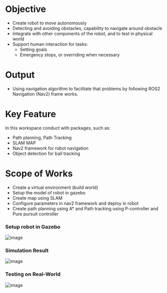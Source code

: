# Objective
+ Create  robot to move autonomously 
+ Detecting and avoiding obstacles, capability to navigate around obstacle
+ Integrate with other components of the robot, and to test in physical world
+ Support human interaction for tasks: 
  - Setting goals
  - Emergency stops, or overriding when necessary
# Output
+ Using navigation algorithm to facilitate that problems by following ROS2 Navigation (Nav2) frame works.
# Key Feature
In this workspace conduct with packages, such as:
+ Path planning, Path Tracking
+ SLAM MAP
+ Nav2 framework for robot navigation
+ Object detection for ball tracking  
# Scope of Works
+ Create a virtual environment (build world)
+ Setup the model of robot in gazebo
+ Create map using SLAM
+ Configure parameters in nav2 framework and deploy in robot
+ Create path planning using A* and Path tracking using P-controller and Pure pursuit controller
### Setup robot in Gazebo
![image](https://github.com/user-attachments/assets/2986b856-967d-4ebd-995e-e63d149f5660)
### Simulation Result
![image](https://github.com/user-attachments/assets/be6ffc3d-5385-4bd0-b1b5-16aed29b90f7)
### Testing on Real-World
![image](https://github.com/user-attachments/assets/79b0202f-e95e-40da-8b2f-252c6db81412)
